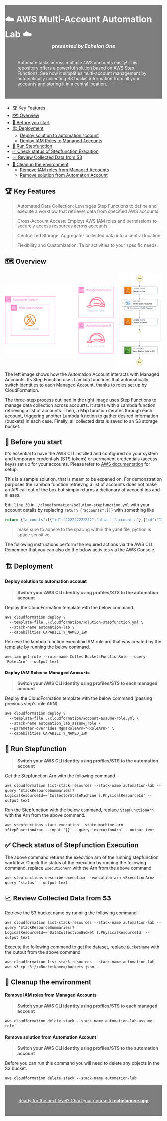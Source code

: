 <div style="position:relative;color:#fff;height:300px;margin-bottom:20px;">
<div style="background-size:cover;background-blend-mode:overlay;background-image: url('https://assets-global.website-files.com/62f05da360a799388d4a0d2e/651727f71fc51dba936bd23f_fotor-ai-20230929153857.jpeg');position:absolute;inset:0;" align="center">
</div>
<div style="background-size:cover;background-blend-mode:overlay;background-color:rgba(0,0,0,0.5);position:absolute;inset:0;display:flex;flex-direction:column;align-items:center;justify-content:center;">
<h1 style="font-weight:bold;margin:0;padding:0;">☁️ AWS Multi-Account Automation Lab ☁️</h1>
    <h3 style="font-size: 1rem;margin:0;padding:0 0 20px 0"><em>presented by Echelon One</em></h3>
    <p style="padding:0 40px;">Automate tasks across multiple AWS accounts easily! This repository offers a powerful solution based on AWS Step Functions. See how it simplifies multi-account management by automatically collecting S3 bucket information from all your accounts and storing it in a central location.</p>
    </div>
</div>

- [🏆 Key Features](#-key-features)
- [🗺️ Overview](#️-overview)
- [🛑 Before you start](#-before-you-start)
- [🏗️ Deployment](#️-deployment)
    - [Deploy solution to automation account](#deploy-solution-to-automation-account)
    - [Deploy IAM Roles to Managed Accounts](#deploy-iam-roles-to-managed-accounts)
- [🚀 Run Stepfunction](#-run-stepfunction)
- [✅ Check status of Stepfunction Execution](#-check-status-of-stepfunction-execution)
- [📈 Review Collected Data from S3](#-review-collected-data-from-s3)
- [🧹 Cleanup the environment](#-cleanup-the-environment)
    - [Remove IAM roles from Managed Accounts](#remove-iam-roles-from-managed-accounts)
    - [Remove solution from Automation Account](#remove-solution-from-automation-account)

## 🏆 Key Features

> Automated Data Collection: Leverages Step Functions to define and execute a workflow that retrieves data from specified AWS accounts.

> Cross-Account Access: Employs AWS IAM roles and permissions to securely access resources across accounts.

> Centralized Storage: Aggregates collected data into a central location

> Flexibility and Customization: Tailor activities to your specific needs.

## 🗺️ Overview

<div style="display:flex;align-items:center;justify-content:space-between">
<img width="350px" src="./assets/solution_diagram.png" alt="solution diagram" />
<img height="300px" src="./assets/stepfunctions_graph.png" alt="step function diagram" />
</div>

The left image shows how the Automation Account interacts with Managed Accounts. Its Step Function uses Lambda functions that automatically switch identities to each Managed Account, thanks to roles set up by CloudFormation.

The three-step process outlined in the right image uses Step Functions to manage data collection across accounts. It starts with a Lambda function retrieving a list of accounts. Then, a Map function iterates through each account, triggering another Lambda function to gather desired information (buckets) in each case. Finally, all collected data is saved to an S3 storage bucket.

## 🛑 Before you start

It's essential to have the AWS CLI installed and configured on your system and temporary credentials (STS tokens) or permanent credentials (access keys) set up for your accounts. Please refer to [AWS documentation](https://docs.aws.amazon.com/cli/latest/userguide/getting-started-quickstart.html) for setup.

This is a sample solution, that is meant to be expaned on. For demonstration purposes the Lambda function retrieving a list of accounts does not make an API call out of the box but simply returns a dictionary of account ids and aliases.

Edit `line 30` in `./cloudformation/solution-stepfunction.yml` with your account details by replacing `return {"accounts":[]}` with something like

```python
return {"accounts":[{"id":"222222222222",'alias':"account a"},{"id":"1111111111111",'alias':"account b"}]}
```

> make sure to adhere to the spacing within the yaml file, python is space sensitive.

The following instructions perform the required actions via the AWS CLI. Remember that you can also do the below activites via the AWS Console.

## 🏗️ Deployment

#### Deploy solution to automation account

> **Switch your AWS CLI identity using profiles/STS to the automation account**

Deploy the CloudFormation template with the below command.

```
aws cloudformation deploy \
  --template-file ./cloudformation/solution-stepfunction.yml \
  --stack-name automation-lab \
  --capabilities CAPABILITY_NAMED_IAM
```

Retrieve the lambda function execution IAM role arn that was created by the template by running the below command.

```
aws iam get-role --role-name CollectBucketsFunctionRole --query 'Role.Arn' --output text
```

#### Deploy IAM Roles to Managed Accounts

> **Switch your AWS CLI identity using profiles/STS to each managed account**

Deploy the CloudFormation template with the below command (passing previous step's role ARN).

```
aws cloudformation deploy \
  --template-file ./cloudformation/account-assume-role.yml \
  --stack-name automation_lab_assume_role \
  --parameter-overrides MgmtRoleArn="<RoleArn>" \
  --capabilities CAPABILITY_NAMED_IAM
```

## 🚀 Run Stepfunction

> **Switch your AWS CLI identity using profiles/STS to the automation account**

Get the Stepfunction Arn with the following command -

```
aws cloudformation list-stack-resources --stack-name automation-lab --query 'StackResourceSummaries[?LogicalResourceId==`CollectorStateMachine`].PhysicalResourceId' --output text
```

Run the Stepfunction with the below command, replace `StepFunctionArn` with the Arn from the above command.

```
aws stepfunctions start-execution --state-machine-arn <StepFunctionArn> --input '{}' --query 'executionArn' --output text
```

## ✅ Check status of Stepfunction Execution

The above command returns the execution arn of the running stepfunction workflow. Check the status of the execution by running the following command, replace `ExecutionArn` with the Arn from the above command

```
aws stepfunctions describe-execution --execution-arn <ExecutionArn> --query 'status' --output text
```

## 📈 Review Collected Data from S3

Retrieve the S3 bucket name by running the following command -

```
aws cloudformation list-stack-resources --stack-name automation-lab --query 'StackResourceSummaries[?LogicalResourceId==`DataCollectionBucket`].PhysicalResourceId' --output text
```

Execute the following command to get the dataset, replace `BucketName` with the output from the above command

```
aws cloudformation list-stack-resources --stack-name automation-lab
aws s3 cp s3://<BucketName>/buckets.json -
```

## 🧹 Cleanup the environment

#### Remove IAM roles from Managed Accounts

> **Switch your AWS CLI identity using profiles/STS to each managed account**

```
aws cloudformation delete-stack --stack-name automation-lab-assume-role
```

#### Remove solution from Automation Account

> **Switch your AWS CLI identity using profiles/STS to the automation account**

Before you can run this command you will need to delete any objects in the S3 bucket.

```
aws cloudformation delete-stack --stack-name automation-lab
```

<div style="position:relative;color:#fff;height:100px;">
<div style="background-size:cover;background-blend-mode:overlay;background-image: url('https://assets-global.website-files.com/62f05da360a799388d4a0d2e/651726b90f09a6cf0b26e07e_fotor-ai-20230929153311.jpeg');position:absolute;inset:0;" align="center">
</div>
<div style="padding:10px;background-size:cover;background-blend-mode:overlay;background-color:rgba(0,0,0,0.5);position:absolute;inset:0;display:flex;flex-direction:column;align-items:center;justify-content:center;">
<a href="https://www.echelonone.app" style="color:#fff;margin:0;padding:0;">Ready for the next level? Chart your course to <strong>echelonone.app</strong></a>
</div>
